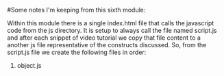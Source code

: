 #Some notes I'm keeping from this sixth module:

Within this module there is a single index.html file that calls the javascript code from the js directory. It is setup to always call the file named script.js and after each snippet of video tutorial we copy that file content to a another js file representative of the constructs discussed. So, from the script.js file we create the following files in order:


1. object.js
